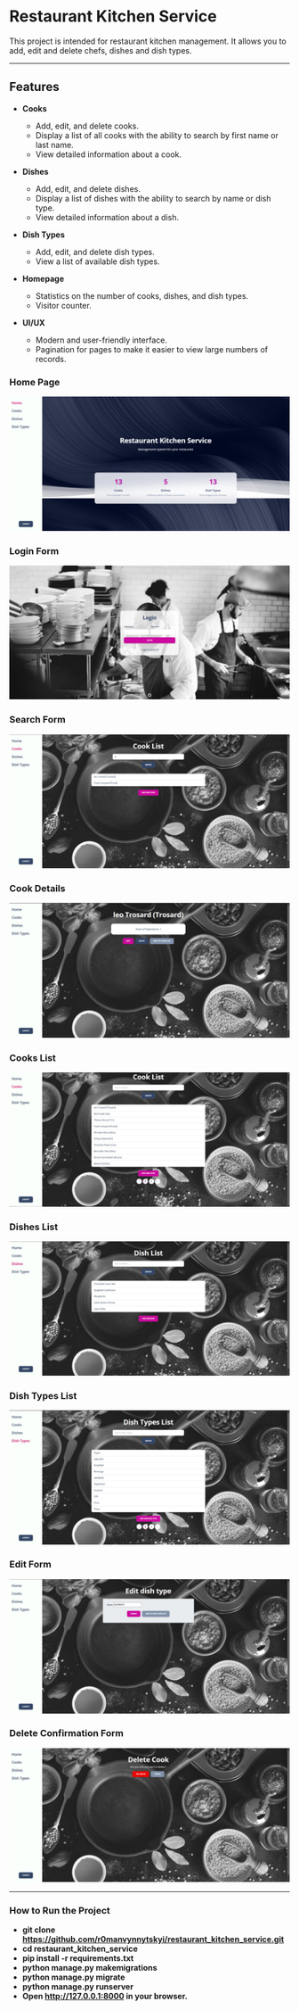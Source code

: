 # Restaurant Kitchen Service

This project is intended for restaurant kitchen management. It allows you to add, edit and delete chefs, dishes and dish types.

---
## Features

- **Cooks**
  - Add, edit, and delete cooks.
  - Display a list of all cooks with the ability to search by first name or last name.
  - View detailed information about a cook.

- **Dishes**
  - Add, edit, and delete dishes.
  - Display a list of dishes with the ability to search by name or dish type.
  - View detailed information about a dish.

- **Dish Types**
  - Add, edit, and delete dish types.
  - View a list of available dish types.

- **Homepage**
  - Statistics on the number of cooks, dishes, and dish types.
  - Visitor counter.

- **UI/UX**
  - Modern and user-friendly interface.
  - Pagination for pages to make it easier to view large numbers of records.


### Home Page
![Home Page](readme-img/home-page.png)

### Login Form
![Login Form](readme-img/login.png)

### Search Form
![Search Form](readme-img/search-form.png)

### Cook Details
![Cook Details](readme-img/cook-detail.png)

### Cooks List
![Cooks List](readme-img/cook-list.png)

### Dishes List
![Dishes List](readme-img/dish-list.png)

### Dish Types List
![Dish Types List](readme-img/dish-types-list.png)

### Edit Form
![Edit Form](readme-img/edit-form.png)

### Delete Confirmation Form
![Delete Confirmation Form](readme-img/delete_form.png)

---

### How to Run the Project

- **git clone https://github.com/r0manvynnytskyi/restaurant_kitchen_service.git**
- **cd restaurant_kitchen_service**
- **pip install -r requirements.txt**
- **python manage.py makemigrations**
- **python manage.py migrate**
- **python manage.py runserver**
- **Open http://127.0.0.1:8000 in your browser.**
